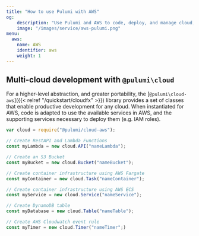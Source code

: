 ```yaml
---
title: "How to use Pulumi with AWS"
og:
    description: "Use Pulumi and AWS to code, deploy, and manage cloud, serverless, and container apps and infrastructure"
    image: "/images/service/aws-pulumi.png"
menu:
  aws:
    name: AWS
    identifier: aws
    weight: 1
---
```


## Multi-cloud development with `@pulumi\cloud`

For a higher-level abstraction, and greater portability, the [`@pulumi\cloud-aws`]({{< relref "/quickstart/cloudfx" >}}) library provides a set of classes that enable productive development for any cloud. When instantiated for AWS, code is adapted to use the available services in AWS, and the supporting services necessary to deploy them (e.g. IAM roles).

```javascript
var cloud = require("@pulumi/cloud-aws");

// Create RestAPI and Lambda Functions
const myLambda = new cloud.API("nameLambda");

// Create an S3 Bucket
const myBucket = new cloud.Bucket("nameBucket");

// Create container infrastructure using AWS Fargate
const myContainer = new cloud.Task("nameContainer");

// Create container infrastructure using AWS ECS
const myService = new cloud.Service("nameService");

// Create DynamoDB table
const myDatabase = new cloud.Table("nameTable");

// Create AWS Cloudwatch event rule
const myTimer = new cloud.Timer("nameTimer";)
```
